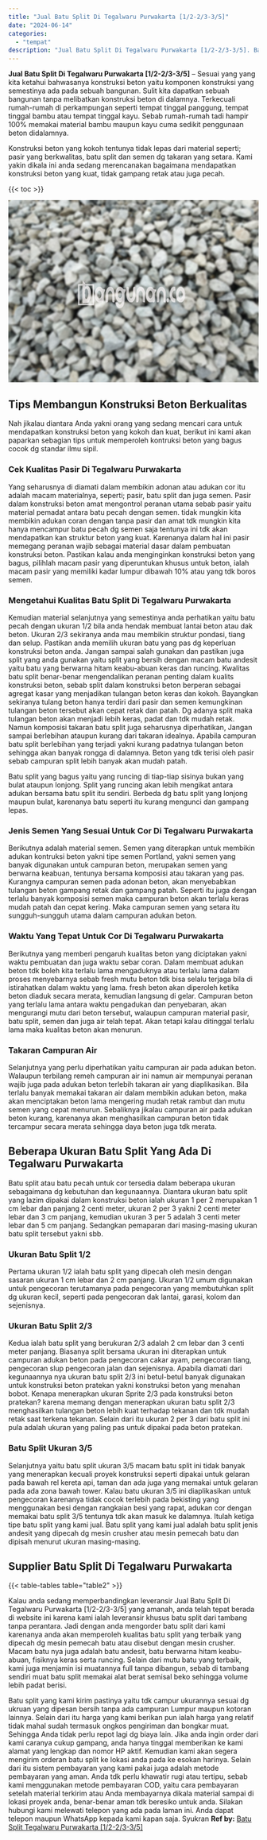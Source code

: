 ```yaml
---
title: "Jual Batu Split Di Tegalwaru Purwakarta [1/2-2/3-3/5]"
date: "2024-06-14"
categories: 
  - "tempat"
description: "Jual Batu Split Di Tegalwaru Purwakarta [1/2-2/3-3/5]. Batu split yang kami kirim pastinya yaitu tdk campur ukurannya sesuai dg ukruan yang dipesan bersih ta..."
---
```


**Jual Batu Split Di Tegalwaru Purwakarta \[1/2-2/3-3/5\]** – Sesuai yang yang kita ketahui bahwasanya konstruksi beton yaitu komponen konstruksi yang semestinya ada pada sebuah bangunan. Sulit kita dapatkan sebuah bangunan tanpa melibatkan konstruksi beton di dalamnya. Terkecuali rumah-rumah di perkampungan seperti tempat tinggal panggung, tempat tinggal bambu atau tempat tinggal kayu. Sebab rumah-rumah tadi hampir 100% memakai material bambu maupun kayu cuma sedikit penggunaan beton didalamnya.

Konstruksi beton yang kokoh tentunya tidak lepas dari material seperti; pasir yang berkwalitas, batu split dan semen dg takaran yang setara. Kami yakin dikala ini anda sedang merencanakan bagaimana mendapatkan konstruksi beton yang kuat, tidak gampang retak atau juga pecah.

{{< toc >}}

![Jual Batu Split Di Tegalwaru Purwakarta [1/2-2/3-3/5]](/images/jual-batu-split-09.png)

## Tips Membangun Konstruksi Beton Berkualitas

Nah jikalau diantara Anda yakni orang yang sedang mencari cara untuk mendapatkan konstruksi beton yang kokoh dan kuat, berikut ini kami akan paparkan sebagian tips untuk memperoleh kontruksi beton yang bagus cocok dg standar ilmu sipil.

### Cek Kualitas Pasir Di Tegalwaru Purwakarta

Yang seharusnya di diamati dalam membikin adonan atau adukan cor itu adalah macam materialnya, seperti; pasir, batu split dan juga semen. Pasir dalam konstruksi beton amat mengontrol peranan utama sebab pasir yaitu material pemadat antara batu pecah dengan semen. tidak mungkin kita membikin adukan coran dengan tanpa pasir dan amat tdk mungkin kita hanya mencampur batu pecah dg semen saja tentunya ini tdk akan mendapatkan kan struktur beton yang kuat. Karenanya dalam hal ini pasir memegang peranan wajib sebagai material dasar dalam pembuatan konstruksi beton. Pastikan kalau anda menginginkan konstruksi beton yang bagus, pilihlah macam pasir yang diperuntukan khusus untuk beton, ialah macam pasir yang memiliki kadar lumpur dibawah 10% atau yang tdk boros semen.

### Mengetahui Kualitas Batu Split Di Tegalwaru Purwakarta

Kemudian material selanjutnya yang semestinya anda perhatikan yaitu batu pecah dengan ukuran 1/2 bila anda hendak membuat lantai beton atau dak beton. Ukuran 2/3 sekiranya anda mau membikin struktur pondasi, tiang dan selup. Pastikan anda memilih ukuran batu yang pas dg keperluan konstruksi beton anda. Jangan sampai salah gunakan dan pastikan juga split yang anda gunakan yaitu split yang bersih dengan macam batu andesit yaitu batu yang berwarna hitam keabu-abuan keras dan runcing. Kwalitas batu split benar-benar mengendalikan peranan penting dalam kualits konstruksi beton, sebab split dalam konstruksi beton berperan sebagai agregat kasar yang menjadikan tulangan beton keras dan kokoh. Bayangkan sekiranya tulang beton hanya terdiri dari pasir dan semen kemungkinan tulangan beton tersebut akan cepat retak dan patah. Dg adanya split maka tulangan beton akan menjadi lebih keras, padat dan tdk mudah retak. Namun komposisi takaran batu split juga seharusnya diperhatikan, Jangan sampai berlebihan ataupun kurang dari takaran idealnya. Apabila campuran batu split berlebihan yang terjadi yakni kurang padatnya tulangan beton sehingga akan banyak rongga di dalamnya. Beton yang tdk terisi oleh pasir sebab campuran split lebih banyak akan mudah patah.

Batu split yang bagus yaitu yang runcing di tiap-tiap sisinya bukan yang bulat ataupun lonjong. Split yang runcing akan lebih mengikat antara adukan bersama batu split itu sendiri. Berbeda dg batu split yang lonjong maupun bulat, karenanya batu seperti itu kurang mengunci dan gampang lepas.

### Jenis Semen Yang Sesuai Untuk Cor Di Tegalwaru Purwakarta

Berikutnya adalah material semen. Semen yang diterapkan untuk membikin adukan kontruksi beton yakni tipe semen Portland, yakni semen yang banyak digunakan untuk campuran beton, merupakan semen yang berwarna keabuan, tentunya bersama komposisi atau takaran yang pas. Kurangnya campuran semen pada adonan beton, akan menyebabkan tulangan beton gampang retak dan gampang patah. Seperti itu juga dengan terlalu banyak komposisi semen maka campuran beton akan terlalu keras mudah patah dan cepat kering. Maka campuran semen yang setara itu sungguh-sungguh utama dalam campuran adukan beton.

### Waktu Yang Tepat Untuk Cor Di Tegalwaru Purwakarta

Berikutnya yang memberi pengaruh kualitas beton yang diciptakan yakni waktu pembuatan dan juga waktu sebar coran. Dalam membuat adukan beton tdk boleh kita terlalu lama mengaduknya atau terlalu lama dalam proses menyebarnya sebab fresh mutu beton tdk bisa selalu terjaga bila di istirahatkan dalam waktu yang lama. fresh beton akan diperoleh ketika beton diaduk secara merata, kemudian langsung di gelar. Campuran beton yang terlalu lama antara waktu pengadukan dan penyebaran, akan mengurangi mutu dari beton tersebut, walaupun campuran material pasir, batu split, semen dan juga air telah tepat. Akan tetapi kalau ditinggal terlalu lama maka kualitas beton akan menurun.

### Takaran Campuran Air

Selanjutnya yang perlu diperhatikan yaitu campuran air pada adukan beton. Walaupun terbilang remeh campuran air ini namun air mempunyai peranan wajib juga pada adukan beton terlebih takaran air yang diaplikasikan. Bila terlalu banyak memakai takaran air dalam membikin adukan beton, maka akan menciptakan beton lama mengering mudah retak rambut dan mutu semen yang cepat menurun. Sebaliknya jikalau campuran air pada adukan beton kurang, karenanya akan menghasilkan campuran beton tidak tercampur secara merata sehingga daya beton juga tdk merata.

## Beberapa Ukuran Batu Split Yang Ada Di Tegalwaru Purwakarta

Batu split atau batu pecah untuk cor tersedia dalam beberapa ukuran sebagaimana dg kebutuhan dan kegunaannya. Diantara ukuran batu split yang lazim dipakai dalam konstruksi beton ialah ukuran 1 per 2 merupakan 1 cm lebar dan panjang 2 centi meter, ukuran 2 per 3 yakni 2 centi meter lebar dan 3 cm panjang, kemudian ukuran 3 per 5 adalah 3 centi meter lebar dan 5 cm panjang. Sedangkan pemaparan dari masing-masing ukuran batu split tersebut yakni sbb.

### Ukuran Batu Split 1/2

Pertama ukuran 1/2 ialah batu split yang dipecah oleh mesin dengan sasaran ukuran 1 cm lebar dan 2 cm panjang. Ukuran 1/2 umum digunakan untuk pengecoran terutamanya pada pengecoran yang membutuhkan split dg ukuran kecil, seperti pada pengecoran dak lantai, garasi, kolom dan sejenisnya.

### Ukuran Batu Split 2/3

Kedua ialah batu split yang berukuran 2/3 adalah 2 cm lebar dan 3 centi meter panjang. Biasanya split bersama ukuran ini diterapkan untuk campuran adukan beton pada pengecoran cakar ayam, pengecoran tiang, pengecoran slup pengecoran jalan dan sejenisnya. Apabila diamati dari kegunaannya nya ukuran batu split 2/3 ini betul-betul banyak digunakan untuk konstruksi beton pratekan yakni konstruksi beton yang menahan bobot. Kenapa menerapkan ukuran Sprite 2/3 pada konstruksi beton pratekan? karena memang dengan menerapkan ukuran batu split 2/3 menghasilkan tulangan beton lebih kuat terhadap tekanan dan tdk mudah retak saat terkena tekanan. Selain dari itu ukuran 2 per 3 dari batu split ini pula adalah ukuran yang paling pas untuk dipakai pada beton pratekan.

### Batu Split Ukuran 3/5

Selanjutnya yaitu batu split ukuran 3/5 macam batu split ini tidak banyak yang menerapkan kecuali proyek konstruksi seperti dipakai untuk gelaran pada bawah rel kereta api, taman dan ada juga yang memakai untuk gelaran pada ada zona bawah tower. Kalau batu ukuran 3/5 ini diaplikasikan untuk pengecoran karenanya tidak cocok terlebih pada bekisting yang menggunakan besi dengan rangkaian besi yang rapat, adukan cor dengan memakai batu split 3/5 tentunya tdk akan masuk ke dalamnya. Itulah ketiga tipe batu split yang kami jual. Batu split yang kami jual adalah batu split jenis andesit yang dipecah dg mesin crusher atau mesin pemecah batu dan dipisah menurut ukuran masing-masing.

## Supplier Batu Split Di Tegalwaru Purwakarta

{{< table-tables table="table2" >}}

Kalau anda sedang memperbandingkan leveransir Jual Batu Split Di Tegalwaru Purwakarta \[1/2-2/3-3/5\] yang amanah, anda telah tepat berada di website ini karena kami ialah leveransir khusus batu split dari tambang tanpa perantara. Jadi dengan anda mengorder batu split dari kami karenanya anda akan memperoleh kualitas batu split yang terbaik yang dipecah dg mesin pemecah batu atau disebut dengan mesin crusher. Macam batu nya juga adalah batu andesit, batu berwarna hitam keabu-abuan, fisiknya keras serta runcing. Selain dari mutu batu yang terbaik, kami juga menjamin isi muatannya full tanpa dibangun, sebab di tambang sendiri muat batu split memakai alat berat semisal beko sehingga volume lebih padat berisi.

Batu split yang kami kirim pastinya yaitu tdk campur ukurannya sesuai dg ukruan yang dipesan bersih tanpa ada campuran Lumpur maupun kotoran lainnya. Selain dari itu harga yang kami berikan pun ialah harga yang relatif tidak mahal sudah termasuk ongkos pengiriman dan bongkar muat. Sehingga Anda tidak perlu repot lagi dg biaya lain. Jika anda ingin order dari kami caranya cukup gampang, anda hanya tinggal memberikan ke kami alamat yang lengkap dan nomor HP aktif. Kemudian kami akan segera mengirim orderan batu split ke lokasi anda pada ke esokan harinya. Selain dari itu sistem pembayaran yang kami pakai juga adalah metode pembayaran yang aman. Anda tdk perlu khawatir rugi atau tertipu, sebab kami menggunakan metode pembayaran COD, yaitu cara pembayaran setelah material terkirim atau Anda membayarnya dikala material sampai di lokasi proyek anda, benar-benar aman tdk beresiko untuk anda. Silakan hubungi kami melewati telepon yang ada pada laman ini. Anda dapat telepon maupun WhatsApp kepada kami kapan saja. Syukran
**Ref by:** [Batu Split Tegalwaru Purwakarta [1/2-2/3-3/5]](https://id.wikipedia.org/wiki/Batu)
